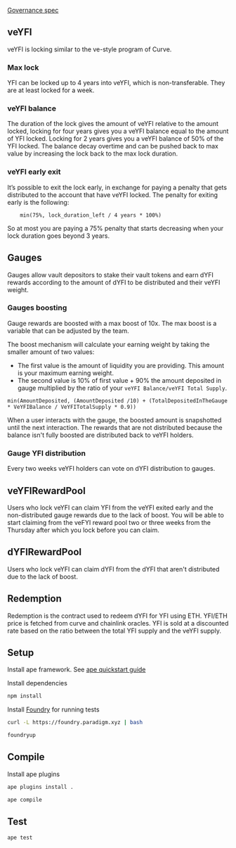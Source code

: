 [Governance spec](./GOVERNANCE.md)

## veYFI

veYFI is locking similar to the ve-style program of Curve. 

### Max lock

YFI can be locked up to 4 years into veYFI, which is non-transferable. They are at least locked for a week.

### veYFI balance

The duration of the lock gives the amount of veYFI relative to the amount locked, locking for four years gives you a veYFI balance equal to the amount of YFI locked. Locking for 2 years gives you a veYFI balance of 50% of the YFI locked.
The balance decay overtime and can be pushed back to max value by increasing the lock back to the max lock duration.


### veYFI early exit
It’s possible to exit the lock early, in exchange for paying a penalty that gets distributed to the account that have veYFI locked. The penalty for exiting early is the following: 
```
    min(75%, lock_duration_left / 4 years * 100%)
```
So at most you are paying a 75% penalty that starts decreasing when your lock duration goes beyond 3 years.

## Gauges

Gauges allow vault depositors to stake their vault tokens and earn dYFI rewards according to the amount of dYFI to be distributed and their veYFI weight.

### Gauges boosting

Gauge rewards are boosted with a max boost of 10x. The max boost is a variable that can be adjusted by the team.

The boost mechanism will calculate your earning weight by taking the smaller amount of two values:
- The first value is the amount of liquidity you are providing. This amount is your maximum earning weight.
- The second value is 10% of first value + 90% the amount deposited in gauge multiplied by the ratio of your `veYFI Balance/veYFI Total Supply`.
```
min(AmountDeposited, (AmountDeposited /10) + (TotalDepositedInTheGauge * VeYFIBalance / VeYFITotalSupply * 0.9))
```
When a user interacts with the gauge, the boosted amount is snapshotted until the next interaction.
The rewards that are not distributed because the balance isn't fully boosted are distributed back to veYFI holders.

### Gauge YFI distribution

Every two weeks veYFI holders can vote on dYFI distribution to gauges.

## veYFIRewardPool

Users who lock veYFI can claim YFI from the veYFI exited early and the non-distributed gauge rewards due to the lack of boost.
You will be able to start claiming from the veFYI reward pool two or three weeks from the Thursday after which you lock before you can claim.


## dYFIRewardPool

Users who lock veYFI can claim dYFI from the dYFI that aren't distributed due to the lack of boost.

## Redemption

Redemption is the contract used to redeem dYFI for YFI using ETH. YFI/ETH price is fetched from curve and chainlink oracles. YFI is sold at a discounted rate based on the ratio between the total YFI supply and the veYFI supply.

## Setup

Install ape framework. See [ape quickstart guide](https://docs.apeworx.io/ape/stable/userguides/quickstart.html)

Install dependencies
```bash
npm install
```

Install [Foundry](https://github.com/foundry-rs/foundry) for running tests
```bash
curl -L https://foundry.paradigm.xyz | bash
```

```bash
foundryup
```

## Compile

Install ape plugins
```bash
ape plugins install .
```

```bash
ape compile
```

## Test

```bash
ape test
```
